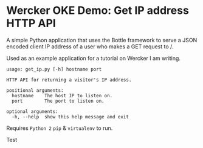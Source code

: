 # Wercker OKE Demo: Get IP address HTTP API

A simple Python application that uses the Bottle framework to serve a JSON encoded client IP address of a user who makes a GET request to /.

Used as an example application for a tutorial on Wercker I am writing.

```
usage: get_ip.py [-h] hostname port

HTTP API for returning a visitor's IP address.

positional arguments:
  hostname    The host IP to listen on.
  port        The port to listen on.

optional arguments:
  -h, --help  show this help message and exit
```

Requires `Python 2` `pip` & `virtualenv` to run.

Test
